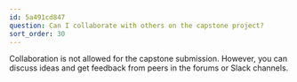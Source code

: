 ```yaml
---
id: 5a491cd847
question: Can I collaborate with others on the capstone project?
sort_order: 30
---
```


Collaboration is not allowed for the capstone submission. However, you can discuss ideas and get feedback from peers in the forums or Slack channels.